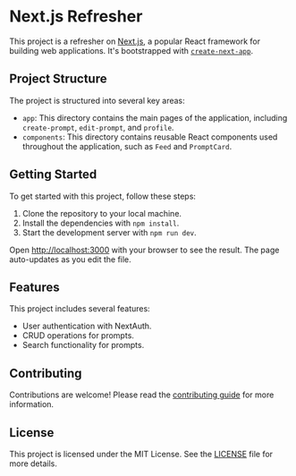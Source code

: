 # Next.js Refresher

This project is a refresher on [Next.js](https://nextjs.org/), a popular React framework for building web applications. It's bootstrapped with [`create-next-app`](https://github.com/vercel/next.js/tree/canary/packages/create-next-app).

## Project Structure

The project is structured into several key areas:

- `app`: This directory contains the main pages of the application, including `create-prompt`, `edit-prompt`, and `profile`.
- `components`: This directory contains reusable React components used throughout the application, such as `Feed` and `PromptCard`.

## Getting Started

To get started with this project, follow these steps:

1. Clone the repository to your local machine.
2. Install the dependencies with `npm install`.
3. Start the development server with `npm run dev`.

Open [http://localhost:3000](http://localhost:3000) with your browser to see the result. The page auto-updates as you edit the file.

## Features

This project includes several features:

- User authentication with NextAuth.
- CRUD operations for prompts.
- Search functionality for prompts.

## Contributing

Contributions are welcome! Please read the [contributing guide](CONTRIBUTING.md) for more information.

## License

This project is licensed under the MIT License. See the [LICENSE](LICENSE.md) file for more details.